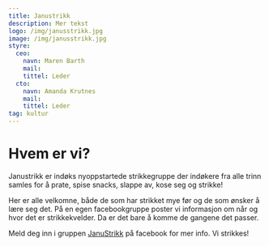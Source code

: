 ```yaml
---
title: Janustrikk
description: Mer tekst
logo: /img/janusstrikk.jpg
image: /img/janusstrikk.jpg
styre:
  ceo:
    navn: Maren Barth
    mail:
    tittel: Leder
  cto:
    navn: Amanda Krutnes
    mail:
    tittel: Leder
tag: kultur
---
```


# Hvem er vi?

Janustrikk er indøks nyoppstartede strikkegruppe der indøkere fra alle trinn samles for å prate, spise snacks, slappe av, kose seg og strikke!

Her er alle velkomne, både de som har strikket mye før og de som ønsker å lære seg det. På en egen facebookgruppe poster vi informasjon om når og hvor det er strikkekvelder. Da er det bare å komme de gangene det passer.

Meld deg inn i gruppen [JanuStrikk](https://www.facebook.com/groups/2106753982960466/) på facebook for mer info. Vi strikkes!

